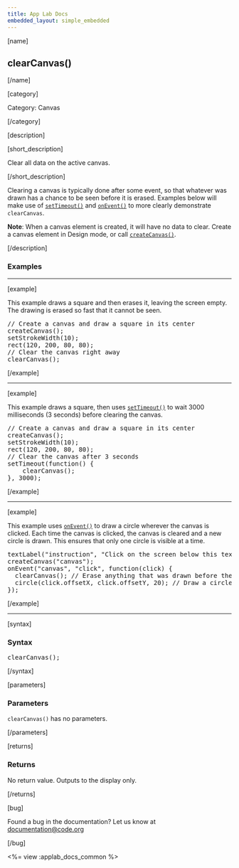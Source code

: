 ```yaml
---
title: App Lab Docs
embedded_layout: simple_embedded
---
```


[name]

## clearCanvas()

[/name]


[category]

Category: Canvas

[/category]

[description]

[short_description]

Clear all data on the active canvas.

[/short_description]

Clearing a canvas is typically done after some event, so that whatever was drawn has a chance to be seen before it is erased. Examples below will make use of [`setTimeout()`](/applab/docs/setTimeout) and [`onEvent()`](/applab/docs/onEvent) to more clearly demonstrate `clearCanvas`.

**Note**: When a canvas element is created, it will have no data to clear. Create a canvas element in Design mode, or call [`createCanvas()`](/applab/docs/createCanvas).

[/description]

### Examples
____________________________________________________

[example]

This example draws a square and then erases it, leaving the screen empty. The drawing is erased so fast that it cannot be seen.

<pre>
// Create a canvas and draw a square in its center
createCanvas();
setStrokeWidth(10);
rect(120, 200, 80, 80);
// Clear the canvas right away
clearCanvas();
</pre>

[/example]

____________________________________________________

[example]

This example draws a square, then uses [`setTimeout()`](/applab/docs/setTimeout) to wait 3000 milliseconds (3 seconds) before clearing the canvas.

<pre>
// Create a canvas and draw a square in its center
createCanvas();
setStrokeWidth(10);
rect(120, 200, 80, 80);
// Clear the canvas after 3 seconds
setTimeout(function() {
    clearCanvas();
}, 3000);
</pre>

[/example]

____________________________________________________

[example]

This example uses [`onEvent()`](/applab/docs/onEvent) to draw a circle wherever the canvas is clicked. Each time the canvas is clicked, the canvas is cleared and a new circle is drawn. This ensures that only one circle is visible at a time.

<pre>
textLabel("instruction", "Click on the screen below this text...");
createCanvas("canvas");
onEvent("canvas", "click", function(click) {
  clearCanvas(); // Erase anything that was drawn before the click
  circle(click.offsetX, click.offsetY, 20); // Draw a circle where the click occurred
});
</pre>


[/example]

____________________________________________________

[syntax]

### Syntax
<pre>
clearCanvas();
</pre>

[/syntax]

[parameters]

### Parameters

`clearCanvas()` has no parameters.

[/parameters]

[returns]

### Returns

No return value. Outputs to the display only.

[/returns]

[bug]

Found a bug in the documentation? Let us know at documentation@code.org

[/bug]

<%= view :applab_docs_common %>
